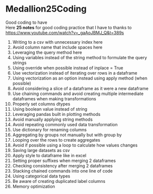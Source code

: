 # Medallion25Coding
Good coding to have  
Here **25 notes** for good coding practice that I have to thanks to https://www.youtube.com/watch?v=_gaAoJBMJ_Q&t=389s

1. Writing to a csv with unnecessary index here  
2. Avoid column name that include spaces here
3. Leveraging the query method here
4. Using variables instead of the string method to formulate the query strings
5. Using override when possible instead of inplace = True
6. Use vectorization instead of iterating over rows in a dataframe
7. Using vectorization as an option instead using apply method (when possible)
8. Avoid considering a slice of a dataframe as it were a new dataframe
9. Use chaining commands and avoid creating multiple intermediate dataframes when making transformations
10. Properly set columns dtypes
11. Using boolean value instead of string
12. Leveraging pandas built in plotting methods
13. Avoid manually applying string methods
14. Avoid repeating commonly used data transformation
15. Use dictionary for renaming columns
16. Aggregating by groups not manually but with group by
17. Looping over the rows to create aggregates
18. Avoid if possible using a loop to calculate how values changes
19. Saving large datasets as csv
20. Apply style to dataframe like in excel
21. Setting proper suffixes when merging 2 dataframes
22. Checking consistency after merging 2 dataframes
23. Stacking chained commands into one line of code
24. Using categorical data types
25. Be aware of creating duplicated label columns
26. Memory optimization
